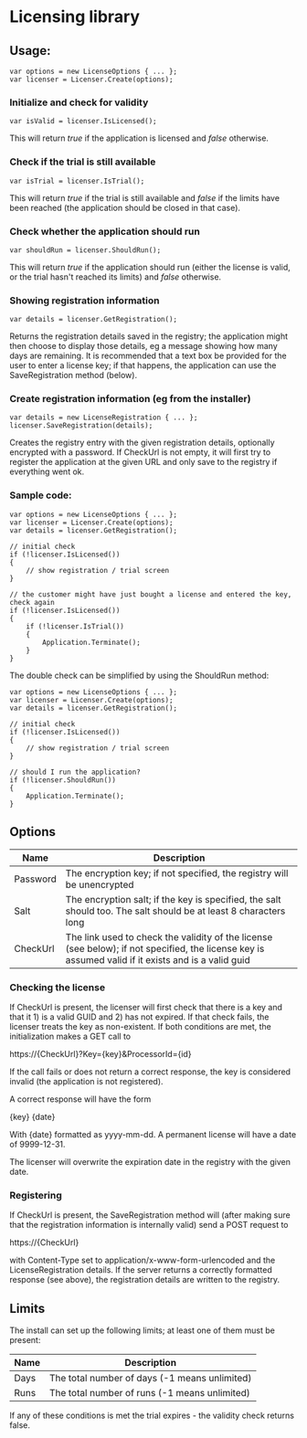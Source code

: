 # Licensing library

## Usage:

    var options = new LicenseOptions { ... };
    var licenser = Licenser.Create(options);

### Initialize and check for validity

    var isValid = licenser.IsLicensed();

This will return *true* if the application is licensed and *false* otherwise.

### Check if the trial is still available

    var isTrial = licenser.IsTrial();

This will return *true* if the trial is still available and *false* if the limits have been reached (the application should be closed in that case).

### Check whether the application should run

    var shouldRun = licenser.ShouldRun();

This will return *true* if the application should run (either the license is valid, or the trial hasn't reached its limits) and *false* otherwise.

### Showing registration information

    var details = licenser.GetRegistration();

Returns the registration details saved in the registry; the application might then choose to display those details, eg a message showing how many days
are remaining. It is recommended that a text box be provided for the user to enter a license key; if that happens, the application can use the
SaveRegistration method (below).

### Create registration information (eg from the installer)

    var details = new LicenseRegistration { ... };
    licenser.SaveRegistration(details);

Creates the registry entry with the given registration details, optionally encrypted with a password. If CheckUrl is not empty, it will first try to register
the application at the given URL and only save to the registry if everything went ok.

### Sample code:

    var options = new LicenseOptions { ... };
    var licenser = Licenser.Create(options);
    var details = licenser.GetRegistration();

    // initial check
    if (!licenser.IsLicensed())
    {
        // show registration / trial screen
    }

    // the customer might have just bought a license and entered the key, check again
    if (!licenser.IsLicensed())
    {
        if (!licenser.IsTrial())
        {
            Application.Terminate();
        }
    }

The double check can be simplified by using the ShouldRun method:

    var options = new LicenseOptions { ... };
    var licenser = Licenser.Create(options);
    var details = licenser.GetRegistration();

    // initial check
    if (!licenser.IsLicensed())
    {
        // show registration / trial screen
    }

    // should I run the application?
    if (!licenser.ShouldRun())
    {
        Application.Terminate();
    }


## Options

Name        | Description
----------- | -----------
Password    | The encryption key; if not specified, the registry will be unencrypted
Salt        | The encryption salt; if the key is specified, the salt should too. The salt should be at least 8 characters long
CheckUrl    | The link used to check the validity of the license (see below); if not specified, the license key is assumed valid if it exists and is a valid guid

### Checking the license

If CheckUrl is present, the licenser will first check that there is a key and that it 1) is a valid GUID and 2) has not expired. If that check fails,
the licenser treats the key as non-existent. If both conditions are met, the initialization makes a GET call to

https://{CheckUrl}?Key={key}&ProcessorId={id} 

If the call fails or does not return a correct response, the key is considered invalid (the application is not registered).

A correct response will have the form

{key} {date}

With {date} formatted as yyyy-mm-dd. A permanent license will have a date of 9999-12-31.

The licenser will overwrite the expiration date in the registry with the given date.

### Registering

If CheckUrl is present, the SaveRegistration method will (after making sure that the registration information is internally valid) send a POST request to

https://{CheckUrl}

with Content-Type set to application/x-www-form-urlencoded and the LicenseRegistration details. If the server returns a correctly formatted response
(see above), the registration details are written to the registry.


## Limits

The install can set up the following limits; at least one of them must be present:

Name   | Description
------ | -----------
Days   | The total number of days (-1 means unlimited)
Runs   | The total number of runs (-1 means unlimited)

If any of these conditions is met the trial expires - the validity check returns false.
